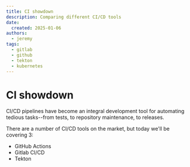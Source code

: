 ```yaml
---
title: CI showdown
description: Comparing different CI/CD tools
date:
  created: 2025-01-06
authors:
  - jeremy
tags:
  - gitlab
  - github
  - tekton
  - kubernetes
---
```

# CI showdown

CI/CD pipelines have become an integral development tool for automating tedious tasks--from tests, to repository maintenance, to releases.

There are a number of CI/CD tools on the market, but today we'll be covering 3:

- GitHub Actions
- Gitlab CI/CD
- Tekton

<div hidden>
##### AI

### Comparing GitHub Actions, GitLab CI, and Tekton: Similarities, Differences, Pros, and Cons  

Continuous Integration (CI) tools play a critical role in modern software development by automating code integration, testing, and deployment processes. GitHub Actions, GitLab CI, and Tekton are three popular CI tools that cater to various workflows. This article explores their similarities, differences, and the advantages and disadvantages of each.  

---

### **Similarities**  

1. **Automation of CI/CD Pipelines**  
   All three tools support creating, managing, and automating CI/CD pipelines for tasks like building, testing, and deploying code.  

2. **Integration with Source Code Management (SCM)**  
   - GitHub Actions integrates seamlessly with GitHub repositories.  
   - GitLab CI is a native feature of GitLab.  
   - Tekton, while independent of a specific SCM, integrates well with Git-based workflows.  

3. **Support for Containerized Workflows**  
   They all support containerized environments using Docker images, enabling scalable, consistent builds and deployments.  

4. **Extensibility**  
   These tools offer extensions or plugins:  
   - GitHub Actions has a vast marketplace.  
   - GitLab CI supports custom scripts and integrations.  
   - Tekton allows building custom reusable tasks.  

---

### **Differences**  

| Feature                | GitHub Actions                   | GitLab CI                       | Tekton                             |
|------------------------|----------------------------------|---------------------------------|------------------------------------|
| **Hosting**            | GitHub-hosted and self-hosted runners | GitLab-hosted and self-managed runners | Fully self-hosted                  |
| **Ease of Use**        | Simple YAML-based workflow files | YAML files with tighter GitLab integration | Advanced configuration via Kubernetes CRDs |
| **Platform Dependency**| Tied to GitHub repositories      | Tied to GitLab repositories     | Repository-agnostic                |
| **Pricing**            | Free for public repos, limited free tier for private repos | Free tier available, with more features in paid plans | Open-source and free, but requires infrastructure |
| **Pipeline Orchestration** | Direct YAML configuration       | Built-in integration with GitLab | Kubernetes-native orchestration    |
| **Scalability**        | Limited to GitHub’s infrastructure for hosted runners | Scales within GitLab ecosystem   | Kubernetes’ inherent scalability   |

---

### **Pros and Cons**  

#### **GitHub Actions**  
**Pros**  
- Seamless GitHub integration for repository management.  
- Large marketplace with prebuilt actions.  
- User-friendly YAML configuration for workflows.  
- Hosted runners reduce setup effort.  

**Cons**  
- Tied to GitHub repositories, limiting flexibility.  
- Hosted runners may have resource limitations for large-scale projects.  
- Limited free tier for private repositories.  

#### **GitLab CI**  
**Pros**  
- Native to GitLab, providing streamlined integration with its SCM and DevOps features.  
- Flexible runner options (hosted and self-managed).  
- Advanced features like security scanning and monitoring in higher-tier plans.  

**Cons**  
- Free tier offers fewer compute minutes compared to GitHub Actions.  
- Requires GitLab as the SCM, reducing flexibility for teams using other platforms.  

#### **Tekton**  
**Pros**  
- Kubernetes-native, enabling scalable and cloud-native pipeline orchestration.  
- Repository-agnostic, supporting a wide variety of use cases.  
- Highly customizable and extensible.  

**Cons**  
- Steeper learning curve due to Kubernetes-focused setup.  
- Requires infrastructure management and Kubernetes expertise.  
- Limited community resources compared to GitHub Actions and GitLab CI.  

---

### **Which Should You Choose?**  

- **Choose GitHub Actions** if your projects are hosted on GitHub and you need a simple, integrated CI/CD tool with minimal setup.  
- **Choose GitLab CI** if your team uses GitLab as an all-in-one DevOps platform and requires native features like issue tracking and security scans.  
- **Choose Tekton** if you are looking for a Kubernetes-native, highly scalable, and flexible CI/CD solution for advanced workflows and multi-cloud environments.  

Each of these tools serves a distinct audience, so the best choice depends on your specific requirements, technical expertise, and ecosystem preferences.
</div>